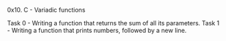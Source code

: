 0x10. C - Variadic functions

Task 0 - Writing a function that returns the sum of all its parameters.
Task 1 - Writing a function that prints numbers, followed by a new line.

